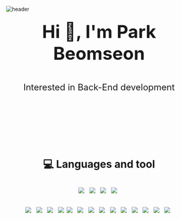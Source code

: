 
<!--
**beomsun1234/beomsun1234** is a ✨ _special_ ✨ repository because its `README.md` (this file) appears on your GitHub profile.

Here are some ideas to get you started:

- 🔭 I’m currently working on ...
- 🌱 I’m currently learning ...
- 👯 I’m looking to collaborate on ...
- 🤔 I’m looking for help with ...
- 💬 Ask me about ...
- 📫 How to reach me: ...
- 😄 Pronouns: ...
- ⚡ Fun fact: ...
-->


![header](https://capsule-render.vercel.app/api?type=Soft&color=auto&height=300&section=header&text=BeeomseonPark&fontSize=90)
<br/>

### <p align="center"> <font size="+5"> Hi 👋,  I'm Park Beomseon </p>
<p align="center"><font size="+2">Interested in Back-End development</p>
<br/>
<br/>
<br/>

### <p align="center"> 💻 Languages and tool  </p>


<p align="center"> <img src="https://img.shields.io/badge/Java-007396?style=flat-square&logo=Java&logoColor=white"/></a>&nbsp
                   <img src="https://img.shields.io/badge/C++-00599C?style=flat-square&logo=C&logoColor=white"/></a>&nbsp
                   <img src="https://img.shields.io/badge/C-A8B9CC?style=flat-square&logo=C&logoColor=white"/></a>&nbsp 
                   <img src="https://img.shields.io/badge/Python-3766AB?style=flat-square&logo=Python&logoColor=white"/></a>&nbsp
</p>

<p align="center"> <img src="https://img.shields.io/badge/Spring Boot-6DB33F?style=flat-square&logo=SpringBoot&logoColor=white"/></a>&nbsp
                   <img src="https://img.shields.io/badge/Spring JPA-6DB33F?style=flat-square&logo=SpringBoot&logoColor=white"/></a>&nbsp
                   <img src="https://img.shields.io/badge/Spring Security-6DB33F?style=flat-square&logo=SpringBoot&logoColor=white"/></a>&nbsp
                   <img src="https://img.shields.io/badge/Thymeleaf-005F0F?style=flat-square&logo=Thymeleaf&logoColor=white"/>
                   <img src="https://img.shields.io/badge/Android-3DDC84?style=flat-square&logo=Android&logoColor=white"/></a>&nbsp
                   <img src="https://img.shields.io/badge/MariaDB-232F3E?style=flat-square&logo=MariaDB&logoColor=white"/></a>&nbsp
                   <img src="https://img.shields.io/badge/MySQL-4479A1?style=flat-square&logo=MySQL&logoColor=white"/></a>&nbsp
                   <img src="https://img.shields.io/badge/MicrosoftSQLServer-CC2927?style=flat-square&logo=MicrosoftSQLServer&logoColor=white"/></a>&nbsp 
                   <img src="https://img.shields.io/badge/Docker-2496ED?style=flat-square&logo=Docker&logoColor=white"/></a>&nbsp 
                   <img src="https://img.shields.io/badge/Docker Compose-2496ED?style=flat-square&logo=Docker&logoColor=white"/></a>&nbsp
                   <img src="https://img.shields.io/badge/Kubernetes-326CE5?style=flat-square&logo=Kubernetes&logoColor=white"/></a>&nbsp 
                   <img src="https://img.shields.io/badge/AWS-232F3E?style=flat-square&logo=Amazon AWS&logoColor=white"/></a>&nbsp
                   <img src="https://img.shields.io/badge/Redis-DC382D?style=flat-square&logo=Redis&logoColor=white"/></a>&nbsp
                   <img src="https://img.shields.io/badge/Kafka-231F20?style=flat-square&logo=Apache Kafka&logoColor=white"/></a>&nbsp
</p>
